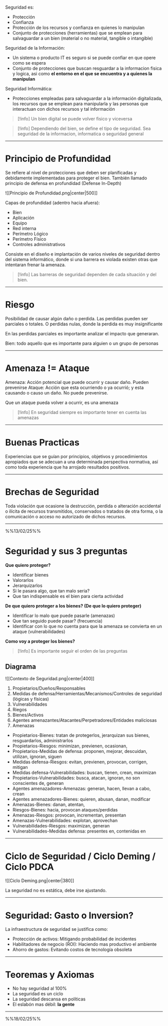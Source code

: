 Seguridad es:
- Protección
- Confianza
- Protección de los recursos y confianza en quienes lo manipulan
- Conjunto de protecciones (herramientas) que se emplean para salvaguardar a un bien (material o no material, tangible o intangible)

Seguridad de la Información:
- Un sistema o producto IT es seguro si se puede confiar en que opere como se espera
- Conjunto de protecciones que buscan resguardar a la informacion fisica y logica, asi como **el entorno en el que se encuentra y a quienes la manipulan**

Seguridad Informática:
- Protecciones empleadas para salvaguardar a la información digitalizada, los recursos que se emplean para manipularla y las personas que interactuan con dichos recursos y tal información

>[!info] Un bien digital se puede volver fisico y viceversa

>[!info] Dependiendo del bien, se define el tipo de seguridad. Sea seguridad de la informacion, informatica o seguridad general

___

# Principio de Profundidad

Se refiere al nivel de protecciones que deben ser planificadas y debidamente implementadas para proteger el bien.
También llamado principio de defensa en profundidad (Defense In-Depth)

![[Principio de Profundidad.png|center|500]]

Capas de profundidad (adentro hacia afuera):
- Bien
- Aplicación
- Equipo
- Red interna
- Perímetro Lógico
- Perímetro Físico
- Controles administrativos

Consiste en el diseño e implantación de varios niveles de seguridad dentro del sistema informático, donde si una barrera es violada existen otras que intentaran frenar la amenaza.

>[!info] Las barreras de seguridad dependen de cada situación y del bien. 

___
# Riesgo

Posibilidad de causar algún daño o perdida.
Las perdidas pueden ser parciales o totales. O perdidas nulas, donde la perdida es muy insignificante

En las perdidas parciales es importante analizar el impacto que generaran.

Bien: todo aquello que es importante para alguien o un grupo de personas

___

# Amenaza != Ataque

Amenaza: Acción potencial que puede ocurrir y causar daño. Pueden prevenirse
Ataque: Acción que esta ocurriendo o ya ocurrió; y esta causando o causo un daño. No puede prevenirse.

Que un ataque pueda volver a ocurrir, es una amenaza

> [!info] En seguridad siempre es importante tener en cuenta las amenazas


___
# Buenas Practicas

Experiencias que se guían por principios, objetivos y procedimientos apropiados que se adecuan a una determinada perspectiva normativa, así como toda experiencia que ha arrojado resultados positivos.

___
# Brechas de Seguridad

Toda violación que ocasione la destrucción, perdida o alteración accidental o ilícita de recursos transmitidos, conservados o tratados de otra forma, o la comunicación o acceso no autorizado de dichos recursos.

___

%%13/02/25%%
# Seguridad y sus 3 preguntas

**Que quiero proteger?**
- Identificar bienes
- Valorarlos
- Jerarquizarlos
- Si le pasara algo, que tan malo seria?
- Que tan indispensable es el bien para cierta actividad

**De que quiero proteger a los bienes? (De que lo quiero proteger)**
- Identificar lo malo que puede pasarle (amenazas)
- Que tan seguido puede pasar? (frecuencia)
- Identificar con lo que no cuenta para que la amenaza se convierta en un ataque (vulnerabilidades)

**Como voy a proteger los bienes?**

>[!info] Es importante seguir el orden de las preguntas

## Diagrama

![[Contexto de Seguridad.png|center|400]]

1. Propietarios/Dueños/Responsables
2. Medidas de defensa/Herramientas/Mecanismos/Controles de seguridad (lógicas y físicas)
3. Vulnerabilidades
4. Riegos
5. Bienes/Activos
6. Agentes amenazantes/Atacantes/Perpetradores/Entidades maliciosas
7. Amenazas


- Propietarios-Bienes: tratan de protegerlos, jerarquizan sus bienes, resguardarlos, administrarlos
- Propietarios-Riesgos: minimizan, previenen, ocasionan, 
- Propietarios-Medidas de defensa: proponen, mejorar, descuidan, utilizan, ignoran, siguen
- Medidas defensa-Riesgos: evitan, previenen, provocan, corrigen, mitigan
- Medidas defensa-Vulnerabilidades: buscan, tienen, crean, maximizan
- Propietarios-Vulnerabilidades: busca, atacan, ignoran, no son conscientes de, generan
- Agentes amenazadores-Amenazas: generan, hacen, llevan a cabo, crean
- Agentes amenazadores-Bienes: quieren, abusan, danan, modificar
- Amenazas-Bienes: danan, atentan, 
- Riesgos-Bienes: hacia, provocan ataques/perdidas
- Amenazas-Riesgos: provocan, incrementan, presentan
- Amenazas-Vulnerabilidades: explotan, aprovechan
- Vulnerabilidades-Riesgos: maximizan, generan
- Vulnerabilidades-Medidas defensa: presentes en, contenidas en

___
# Ciclo de Seguridad / Ciclo Deming / Ciclo PDCA

![[Ciclo Deming.png|center|380]]

La seguridad no es estática, debe irse ajustando.

___
# Seguridad: Gasto o Inversion?

La infraestructura de seguridad se justifica como:
- Protección de activos: Mitigando probabilidad de incidentes
- Habilitadores de negocio (ROI): Haciendo mas productivo el ambiente
- Ahorro de gastos: Evitando costos de tecnología obsoleta

___
# Teoremas y Axiomas

- No hay seguridad al 100%
- La seguridad es un ciclo
- La seguridad descansa en políticas
- El eslabón mas débil: **la gente**

___
%%18/02/25%%

